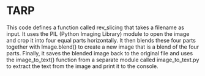 # TARP
This code defines a function called rev_slicing that takes a filename as input. It uses the PIL (Python Imaging Library) module to open the image and crop it into four equal parts horizontally. It then blends these four parts together with Image.blend() to create a new image that is a blend of the four parts. Finally, it saves the blended image back to the original file and uses the image_to_text() function from a separate module called image_to_text.py to extract the text from the image and print it to the console.
